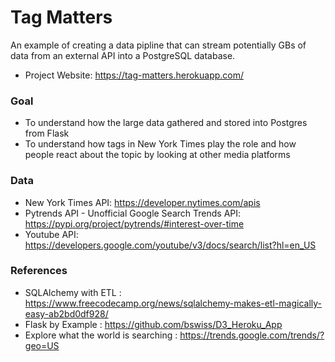 # Tag Matters
An example of creating a data pipline that can stream potentially GBs of data from an external API into a PostgreSQL database.
- Project Website: https://tag-matters.herokuapp.com/

### Goal
- To understand how the large data gathered and stored into Postgres from Flask
- To understand how tags in New York Times play the role and how people react about the topic by looking at other media platforms

### Data
- New York Times API: https://developer.nytimes.com/apis
- Pytrends API - Unofficial Google Search Trends API: https://pypi.org/project/pytrends/#interest-over-time
- Youtube API: https://developers.google.com/youtube/v3/docs/search/list?hl=en_US

### References
- SQLAlchemy with ETL : https://www.freecodecamp.org/news/sqlalchemy-makes-etl-magically-easy-ab2bd0df928/
- Flask by Example : https://github.com/bswiss/D3_Heroku_App
- Explore what the world is searching : https://trends.google.com/trends/?geo=US
